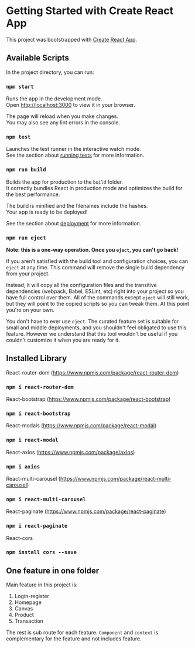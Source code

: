 # Getting Started with Create React App

This project was bootstrapped with [Create React App](https://github.com/facebook/create-react-app).

## Available Scripts

In the project directory, you can run:

### `npm start`

Runs the app in the development mode.\
Open [http://localhost:3000](http://localhost:3000) to view it in your browser.

The page will reload when you make changes.\
You may also see any lint errors in the console.

### `npm test`

Launches the test runner in the interactive watch mode.\
See the section about [running tests](https://facebook.github.io/create-react-app/docs/running-tests) for more information.

### `npm run build`

Builds the app for production to the `build` folder.\
It correctly bundles React in production mode and optimizes the build for the best performance.

The build is minified and the filenames include the hashes.\
Your app is ready to be deployed!

See the section about [deployment](https://facebook.github.io/create-react-app/docs/deployment) for more information.

### `npm run eject`

**Note: this is a one-way operation. Once you `eject`, you can't go back!**

If you aren't satisfied with the build tool and configuration choices, you can `eject` at any time. This command will remove the single build dependency from your project.

Instead, it will copy all the configuration files and the transitive dependencies (webpack, Babel, ESLint, etc) right into your project so you have full control over them. All of the commands except `eject` will still work, but they will point to the copied scripts so you can tweak them. At this point you're on your own.

You don't have to ever use `eject`. The curated feature set is suitable for small and middle deployments, and you shouldn't feel obligated to use this feature. However we understand that this tool wouldn't be useful if you couldn't customize it when you are ready for it.

## Installed Library

React-router-dom (https://www.npmjs.com/package/react-router-dom)
### `npm i react-router-dom`

React-bootstrap (https://www.npmjs.com/package/react-bootstrap)
### `npm i react-bootstrap`

React-modals (https://www.npmjs.com/package/react-modal)
### `npm i react-modal`

React-axios (https://www.npmjs.com/package/axios)
### `npm i axios`

React-multi-carousel (https://www.npmjs.com/package/react-multi-carousel)
### `npm i react-multi-carousel`

React-paginate (https://www.npmjs.com/package/react-paginate)
### `npm i react-paginate`

React-cors 
### `npm install cors --save`

## One feature in one folder

Main feature in this project is:
1. Login-register
2. Homepage
3. Canvas
4. Product
5. Transaction

The rest is sub route for each feature. `Component` and `context` is complementary for the feature and not includes feature.
